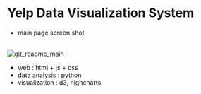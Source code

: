 <h1> Yelp Data Visualization System </h1>

- main page screen shot <br><br>

![git_readme_main](https://user-images.githubusercontent.com/46439995/70599618-e4272500-1c30-11ea-8de7-e36aaacf8a35.png)

- web : html + js + css
- data analysis : python
- visualization : d3, highcharts

